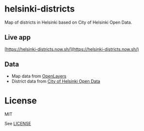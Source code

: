 # helsinki-districts

Map of districts in Helsinki based on City of Helsinki Open Data.

## Live app

[https://helsinki-districts.now.sh/](https://helsinki-districts.now.sh/)

## Data

* Map data from [OpenLayers](https://openlayers.org)
* District data from [City of Helsinki Open Data](http://www.hri.fi/en/)

# License

MIT

See [LICENSE](LICENSE)
